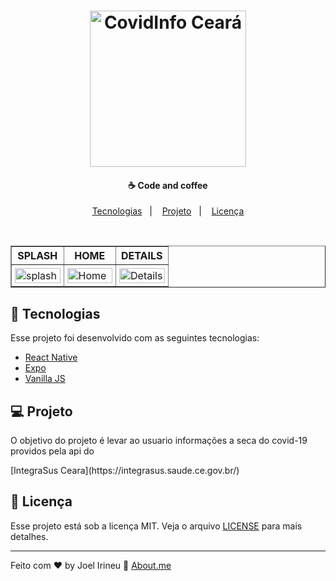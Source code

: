<h1 align="center">
    <img alt="CovidInfo Ceará" title="CovidInfo Ceará" src="https://user-images.githubusercontent.com/33061906/81357774-f061c200-90aa-11ea-88d7-ec2915894c07.png" width="250px" />
</h1>

<h4 align="center">
  ☕ Code and coffee
</h4>

<p align="center">
  <a href="#rocket-tecnologias">Tecnologias</a>&nbsp;&nbsp;&nbsp;|&nbsp;&nbsp;&nbsp;
  <a href="#-projeto">Projeto</a>&nbsp;&nbsp;&nbsp;|&nbsp;&nbsp;&nbsp;
  <a href="#memo-licença">Licença</a>
</p>

<br>

<p align="center">
  <table border="1" style="width: 100%;">
    <thead>
        <tr>
            <th>SPLASH</th>
            <th>HOME</th>
            <th>DETAILS</th>
        </tr>
    </thead>
    <tbody>
        <tr>
            <td style="width: 33.33%; padding: 5px;"><img src="https://bit.ly/2LmF5FH" alt="splash" style="width: 100%;"></td>
            <td style="width: 33.33%; padding: 5px;"><img src="https://bit.ly/3bbpWRJ" alt="Home" style="width: 100%;"></td>
            <td style="width: 33.33%; padding: 5px;"><img src="https://bit.ly/2WhzpDb" alt="Details" style="width: 100%;"></td>
        </tr>
    </tbody>
</table>
</p>

## :rocket: Tecnologias

Esse projeto foi desenvolvido com as seguintes tecnologias:

- [React Native](https://reactnative.dev/)
- [Expo](https://expo.io/)
- [Vanilla JS](https://www.w3schools.com/js/)

## 💻 Projeto

<p aling="justify">O objetivo do projeto é levar ao usuario informações a seca do covid-19 providos pela api do</p> 
[IntegraSus Ceara](https://integrasus.saude.ce.gov.br/)


## :memo: Licença

Esse projeto está sob a licença MIT. Veja o arquivo [LICENSE](LICENSE.md) para mais detalhes.

---

Feito com ♥ by Joel Irineu :wave: [About.me](https://about.me/joel.irineu/getstarted)

